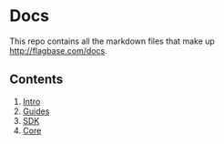 # Docs
This repo contains all the markdown files that make up http://flagbase.com/docs.

## Contents
1. [Intro](intro/1_overview.md)
2. [Guides](guides/1_overview.md)
3. [SDK](intro/1_overview.md)
4. [Core](core/1_overview.md)

